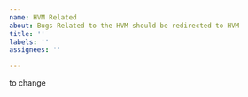 ```yaml
---
name: HVM Related
about: Bugs Related to the HVM should be redirected to HVM
title: ''
labels: ''
assignees: ''

---
```


to change

